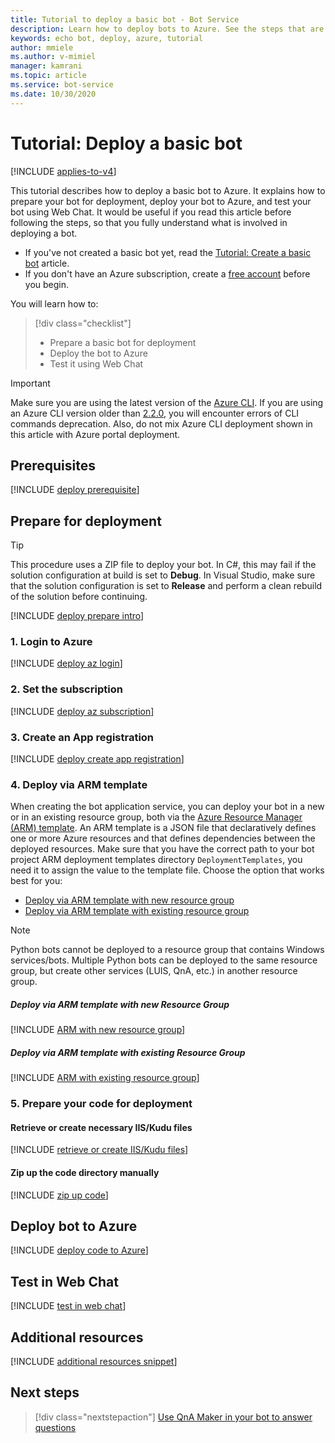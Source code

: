 ```yaml
---
title: Tutorial to deploy a basic bot - Bot Service
description: Learn how to deploy bots to Azure. See the steps that are needed to prepare for deployment, deploy, and test bots.
keywords: echo bot, deploy, azure, tutorial
author: mmiele
ms.author: v-mimiel
manager: kamrani
ms.topic: article
ms.service: bot-service
ms.date: 10/30/2020
---
```


# Tutorial: Deploy a basic bot

[!INCLUDE [applies-to-v4](~/includes/applies-to-v4-current.md)]

This tutorial describes how to deploy a basic bot to Azure. It explains how to prepare your bot for deployment, deploy your bot to Azure, and test your bot using Web Chat.
It would be useful if you read this article before following the steps, so that you fully understand what is involved in deploying a bot.

- If you've not created a basic bot yet, read the [Tutorial: Create  a basic bot](bot-builder-tutorial-create-basic-bot.md) article.
- If you don't have an Azure subscription, create a [free account](https://azure.microsoft.com/free/?WT.mc_id=A261C142F) before you begin.

You will learn how to:
> [!div class="checklist"]
> * Prepare a basic bot for deployment
> * Deploy the bot to Azure
> * Test it using Web Chat

> [!IMPORTANT]
> Make sure you are using the latest version of the [Azure CLI](https://docs.microsoft.com/cli/azure/?view=azure-cli-latest&preserve-view=true). If you are using an Azure CLI version older than [2.2.0](https://github.com/MicrosoftDocs/azure-docs-cli/blob/master/docs-ref-conceptual/release-notes-azure-cli.md#march-10-2020), you will encounter errors of CLI commands deprecation. Also, do not mix Azure CLI deployment shown in this article with Azure portal deployment.

## Prerequisites

[!INCLUDE [deploy prerequisite](~/includes/deploy/snippet-prerequisite.md)]

## Prepare for deployment

> [!TIP]
> This procedure uses a ZIP file to deploy your bot. In C#, this may fail if the solution configuration at build is set to **Debug**.
> In Visual Studio, make sure that the solution configuration is set to **Release** and perform a clean rebuild of the solution before continuing.

[!INCLUDE [deploy prepare intro](~/includes/deploy/snippet-prepare-deploy-intro.md)]

### 1. Login to Azure

[!INCLUDE [deploy az login](~/includes/deploy/snippet-az-login.md)]

### 2. Set the subscription

[!INCLUDE [deploy az subscription](~/includes/deploy/snippet-az-set-subscription.md)]

### 3. Create an App registration

[!INCLUDE [deploy create app registration](~/includes/deploy/snippet-create-app-registration.md)]

### 4. Deploy via ARM template

When creating the bot application service, you can deploy your bot in a new or in an existing resource group, both via the [Azure Resource Manager (ARM) template](https://docs.microsoft.com/azure/azure-resource-manager/templates/overview). An ARM template is a JSON file that declaratively defines one or more Azure resources and that defines dependencies between the deployed resources. Make sure that you have the correct path to your bot project ARM deployment templates directory `DeploymentTemplates`, you need it to assign the value to the template file. Choose the option that works best for you:

* [Deploy via ARM template with new resource group](#deploy-via-arm-template-with-new-resource-group)
* [Deploy via ARM template with existing resource group](#deploy-via-arm-template-with-existing-resource-group)

> [!NOTE]
> Python bots cannot be deployed to a resource group that contains Windows services/bots.  Multiple Python bots can be deployed to the same resource group, but create other services (LUIS, QnA, etc.) in another resource group.

##### **Deploy via ARM template with new Resource Group**

[!INCLUDE [ARM with new resource group](~/includes/deploy/snippet-ARM-new-resource-group.md)]

##### **Deploy via ARM template with existing Resource Group**

[!INCLUDE [ARM with existing resource group](~/includes/deploy/snippet-ARM-existing-resource-group.md)]

### 5. Prepare your code for deployment

#### **Retrieve or create necessary IIS/Kudu files**

[!INCLUDE [retrieve or create IIS/Kudu files](~/includes/deploy/snippet-IIS-Kudu-files.md)]

#### **Zip up the code directory manually**

[!INCLUDE [zip up code](~/includes/deploy/snippet-zip-code.md)]

## Deploy bot to Azure

[!INCLUDE [deploy code to Azure](~/includes/deploy/snippet-deploy-code-to-az.md)]

## Test in Web Chat

[!INCLUDE [test in web chat](~/includes/deploy/snippet-test-in-web-chat.md)]


## Additional resources

[!INCLUDE [additional resources snippet](~/includes/deploy/snippet-additional-resources.md)]

## Next steps

> [!div class="nextstepaction"]
> [Use QnA Maker in your bot to answer questions](bot-builder-tutorial-add-qna.md)
